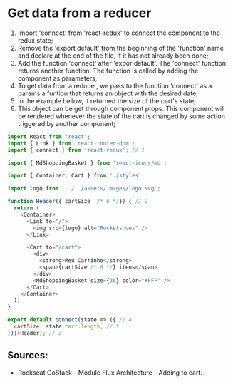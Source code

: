 # Get data from a reducer

1. Import 'connect' from 'react-redux' to connect the component to the redux state;
2. Remove the 'export default' from the beginning of the 'function' name and declare at the end of the file, if it has not already been done; 
3. Add the function 'connect' after 'expor default'. The 'connect' function returns another function. The  function is called by adding the component as parameters; 
4. To get data from a reducer, we pass to the function 'connect' as a params a funtion that returns an object with the desired date; 
5. In the example bellow, it returned the size of the cart's state;
6. This object can be get through component props. This component will be rendered whenever the state of the cart is changed by some action triggered by another component;
```javascript
import React from 'react';
import { Link } from 'react-router-dom';
import { connect } from 'react-redux'; // 1

import { MdShoppingBasket } from 'react-icons/md';

import { Container, Cart } from './styles';

import logo from '../../assets/images/logo.svg';

function Header({ cartSize  /* 6 */}) { // 2
  return (
    <Container>
      <Link to="/">
        <img src={logo} alt="Rocketshoes" />
      </Link>

      <Cart to="/cart">
        <div>
          <strong>Meu Carrinho</strong>
          <span>{cartSize /* 6 */} itens</span>
        </div>
        <MdShoppingBasket size={36} color="#FFF" />
      </Cart>
    </Container>
  );
}

export default connect(state => ({ // 4
  cartSize: state.cart.length, // 5
}))(Header); // 3
```

## Sources:
- Rockseat GoStack - Module Flux Architecture - Adding to cart.
